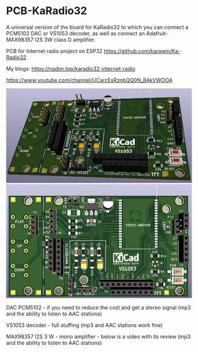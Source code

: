 # PCB-KaRadio32
A universal version of the board for KaRadio32 to which you can connect a PCM5102 DAC or VS1053 decoder, as well as connect an Adafruit-MAX98357 I2S 3W class D amplifier.

PCB for Internet radio project on ESP32
https://github.com/karawin/Ka-Radio32

My blogs:
https://nadim.top/karadio32-internet-radio

https://www.youtube.com/channel/UCarcEsRznbQQ0N_8AkVWOOA

![alt text](images/pcb_kr_v5_02.jpg "PCB-KaRadio32")
![alt text](images/pcb_kr_v5_01.jpg "PCB-KaRadio32")

DAC PCM5102 - if you need to reduce the cost and get a stereo signal (mp3 and the ability to listen to AAC stations)

VS1053 decoder - full stuffing (mp3 and AAC stations work fine)

MAX98357 I2S 3 W - mono amplifier - below is a video with its review (mp3 and the ability to listen to AAC stations)
